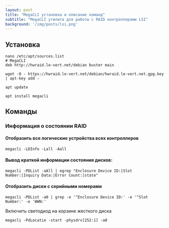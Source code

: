 ```yaml
---
layout: post
title: "MegaCLI установка и описание команд"
subtitle: "MegaCLI утилита для работы с RAID контроллерами LSI"
background: '/img/posts/lsi.png'
---
```

##  Установка

```
nano /etc/apt/sources.list
# MegaCLI
deb http://hwraid.le-vert.net/debian buster main

wget -O - https://hwraid.le-vert.net/debian/hwraid.le-vert.net.gpg.key | apt-key add -

apt update

apt install megacli
```
## Команды

### Информация о состоянии RAID

#### Отобразить все логические устройства всех контроллеров
```
megacli -LDInfo -Lall -Aall
```
#### Вывод краткой информации состояния дисков:
```
megacli -PDList -aAll | egrep "Enclosure Device ID:|Slot Number:|Inquiry Data:|Error Count:|state"
```
#### Отобразить диски с серийными номерами
```
megacli -PDList -a0 | grep -e '^Enclosure Device ID:' -e '^Slot Number:' -e 'WWN:'
```

Включить светодиод на корзине жесткого диска
```
megacli -PdLocatie -start -physdrv[252:1] -a0
```

